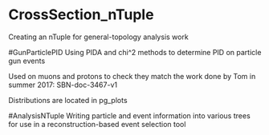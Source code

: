 # CrossSection_nTuple
Creating an nTuple for general-topology analysis work

#GunParticlePID
Using PIDA and chi^2 methods to determine PID on particle gun events

Used on muons and protons to check they match the work done by Tom in summer 2017: SBN-doc-3467-v1

Distributions are located in pg_plots

#AnalysisNTuple
Writing particle and event information into various trees for use in a reconstruction-based event selection tool
